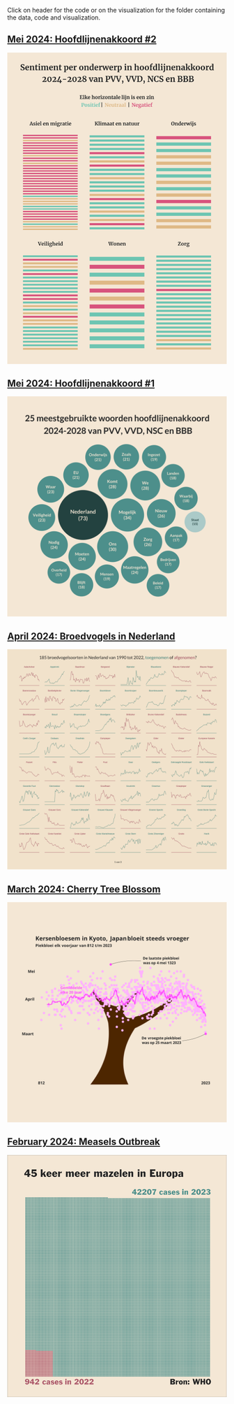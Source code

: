 
Click on header for the code or on the visualization for the folder
containing the data, code and visualization.

## [Mei 2024: Hoofdlijnenakkoord #2](https://github.com/Willem-Jelle/Visualizations/blob/main/2024-05_sentiment_hoofdlijnenakkoord/2024-05_sentiment_hoofdlijnenakkoord_code.R)

<a href='https://github.com/Willem-Jelle/Visualizations/blob/main/2024-05_sentiment_hoofdlijnenakkoord'>
<img src='2024-05_sentiment_hoofdlijnenakkoord/2024-05_sentiment_hoofdlijnenakkoord_viz.png'/></a>

## [Mei 2024: Hoofdlijnenakkoord #1](https://github.com/Willem-Jelle/Visualizations/blob/main/2024-05_hoofdlijnenakkoord/2024-05_hoofdlijnenakkoord_code.R)

<a href='https://github.com/Willem-Jelle/Visualizations/blob/main/2024-05_hoofdlijnenakkoord'>
<img src='2024-05_hoofdlijnenakkoord/2024-05_hoofdlijnenakkoord_viz.png'/></a>

## [April 2024: Broedvogels in Nederland](https://github.com/Willem-Jelle/Visualizations/blob/main/2024-04_broedvogels/2024-04_broedvogels_code.R)

<a href='https://github.com/Willem-Jelle/Visualizations/blob/main/2024-04_broedvogels'>
<img src='2024-04_broedvogels/2024-04_broedvogels_viz_01.png'/></a>

## [March 2024: Cherry Tree Blossom](https://github.com/Willem-Jelle/Visualizations/blob/main/2024-03_cherry_tree_blossom/2024-03_cherry_tree_blossom_code.R)

<a href='https://github.com/Willem-Jelle/Visualizations/tree/main/2024-04_broedvogels'>
<img src='2024-03_cherry_tree_blossom/2024-03_cherry_tree_blossom_viz.png'/></a>

## [February 2024: Measels Outbreak](https://github.com/Willem-Jelle/Visualizations/blob/main/2024-02_measels_outbreak/2024-02_measels_outbreak_code.R)

<a href='https://github.com/Willem-Jelle/Visualizations/tree/main/2024-02_measels_outbreak'>
<img src='2024-02_measels_outbreak/2024-02_measels_outbreak_viz.png'/></a>
